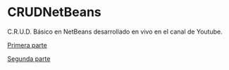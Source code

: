 # CRUDNetBeans
C.R.U.D. Básico en NetBeans desarrollado en vivo en el canal de Youtube.

[Primera parte](https://www.youtube.com/watch?v=6piSFCnj4Fo)

[Segunda parte](https://www.youtube.com/watch?v=vQ11IpuQUck)


